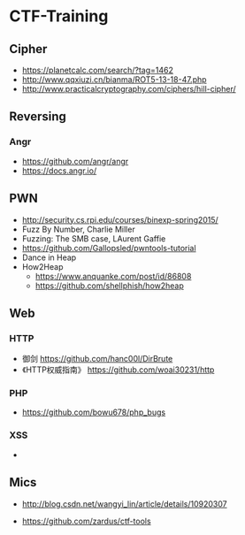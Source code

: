 # CTF-Training

## Cipher
- https://planetcalc.com/search/?tag=1462
- http://www.qqxiuzi.cn/bianma/ROT5-13-18-47.php
- http://www.practicalcryptography.com/ciphers/hill-cipher/


## Reversing
### Angr
- https://github.com/angr/angr
- https://docs.angr.io/


## PWN
- http://security.cs.rpi.edu/courses/binexp-spring2015/
- Fuzz By Number, Charlie Miller
- Fuzzing: The SMB case, LAurent Gaffie
- https://github.com/Gallopsled/pwntools-tutorial
- Dance in Heap
- How2Heap
  - https://www.anquanke.com/post/id/86808
  - https://github.com/shellphish/how2heap


## Web
### HTTP
- 御剑 https://github.com/hanc00l/DirBrute
- 《HTTP权威指南》 https://github.com/woai30231/http

### PHP
- https://github.com/bowu678/php_bugs

### XSS
- 


## Mics
- http://blog.csdn.net/wangyi_lin/article/details/10920307

- https://github.com/zardus/ctf-tools

